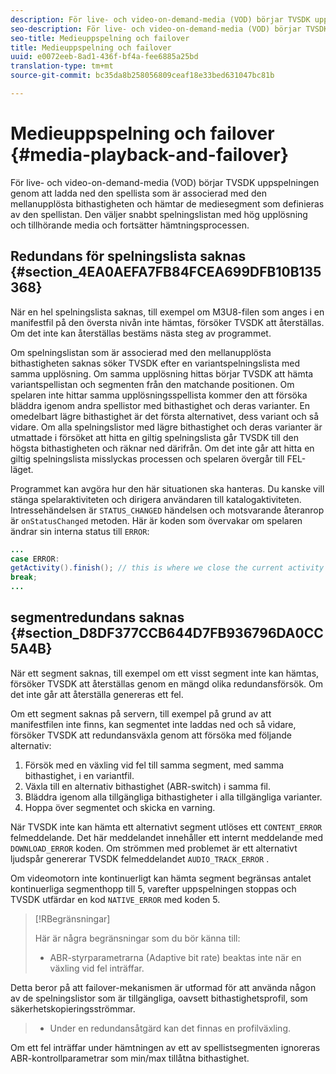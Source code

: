 ```yaml
---
description: För live- och video-on-demand-media (VOD) börjar TVSDK uppspelningen genom att ladda ned den spellista som är associerad med den mellanupplösta bithastigheten och hämtar de mediesegment som definieras av den spellistan. Den väljer snabbt spelningslistan med hög upplösning och tillhörande media och fortsätter hämtningsprocessen.
seo-description: För live- och video-on-demand-media (VOD) börjar TVSDK uppspelningen genom att ladda ned den spellista som är associerad med den mellanupplösta bithastigheten och hämtar de mediesegment som definieras av den spellistan. Den väljer snabbt spelningslistan med hög upplösning och tillhörande media och fortsätter hämtningsprocessen.
seo-title: Medieuppspelning och failover
title: Medieuppspelning och failover
uuid: e0072eeb-8ad1-436f-bf4a-fee6885a25bd
translation-type: tm+mt
source-git-commit: bc35da8b258056809ceaf18e33bed631047bc81b

---
```



# Medieuppspelning och failover {#media-playback-and-failover}

För live- och video-on-demand-media (VOD) börjar TVSDK uppspelningen genom att ladda ned den spellista som är associerad med den mellanupplösta bithastigheten och hämtar de mediesegment som definieras av den spellistan. Den väljer snabbt spelningslistan med hög upplösning och tillhörande media och fortsätter hämtningsprocessen.

## Redundans för spelningslista saknas {#section_4EA0AEFA7FB84FCEA699DFB10B135368}

När en hel spelningslista saknas, till exempel om M3U8-filen som anges i en manifestfil på den översta nivån inte hämtas, försöker TVSDK att återställas. Om det inte kan återställas bestäms nästa steg av programmet.

Om spelningslistan som är associerad med den mellanupplösta bithastigheten saknas söker TVSDK efter en variantspelningslista med samma upplösning. Om samma upplösning hittas börjar TVSDK att hämta variantspellistan och segmenten från den matchande positionen. Om spelaren inte hittar samma upplösningsspellista kommer den att försöka bläddra igenom andra spellistor med bithastighet och deras varianter. En omedelbart lägre bithastighet är det första alternativet, dess variant och så vidare. Om alla spelningslistor med lägre bithastighet och deras varianter är utmattade i försöket att hitta en giltig spelningslista går TVSDK till den högsta bithastigheten och räknar ned därifrån. Om det inte går att hitta en giltig spelningslista misslyckas processen och spelaren övergår till FEL-läget.

Programmet kan avgöra hur den här situationen ska hanteras. Du kanske vill stänga spelaraktiviteten och dirigera användaren till katalogaktiviteten. Intressehändelsen är `STATUS_CHANGED` händelsen och motsvarande återanrop är `onStatusChanged` metoden. Här är koden som övervakar om spelaren ändrar sin interna status till `ERROR`:

```java
... 
case ERROR: 
getActivity().finish(); // this is where we close the current activity (the Player activity) 
break; 
...
```

## segmentredundans saknas {#section_D8DF377CCB644D7FB936796DA0CC5A4B}

När ett segment saknas, till exempel om ett visst segment inte kan hämtas, försöker TVSDK att återställas genom en mängd olika redundansförsök. Om det inte går att återställa genereras ett fel.

Om ett segment saknas på servern, till exempel på grund av att manifestfilen inte finns, kan segmentet inte laddas ned och så vidare, försöker TVSDK att redundansväxla genom att försöka med följande alternativ:

1. Försök med en växling vid fel till samma segment, med samma bithastighet, i en variantfil.
1. Växla till en alternativ bithastighet (ABR-switch) i samma fil.
1. Bläddra igenom alla tillgängliga bithastigheter i alla tillgängliga varianter.
1. Hoppa över segmentet och skicka en varning.

När TVSDK inte kan hämta ett alternativt segment utlöses ett `CONTENT_ERROR` felmeddelande. Det här meddelandet innehåller ett internt meddelande med `DOWNLOAD_ERROR` koden. Om strömmen med problemet är ett alternativt ljudspår genererar TVSDK felmeddelandet `AUDIO_TRACK_ERROR` .

Om videomotorn inte kontinuerligt kan hämta segment begränsas antalet kontinuerliga segmenthopp till 5, varefter uppspelningen stoppas och TVSDK utfärdar en kod `NATIVE_ERROR` med koden 5.

>[!RBegränsningar]
>
>Här är några begränsningar som du bör känna till:
>* ABR-styrparametrarna (Adaptive bit rate) beaktas inte när en växling vid fel inträffar.
>
>  
Detta beror på att failover-mekanismen är utformad för att använda någon av de spelningslistor som är tillgängliga, oavsett bithastighetsprofil, som säkerhetskopieringsströmmar.
>* Under en redundansåtgärd kan det finnas en profilväxling.
>
>  
Om ett fel inträffar under hämtningen av ett av spellistsegmenten ignoreras ABR-kontrollparametrar som min/max tillåtna bithastighet.